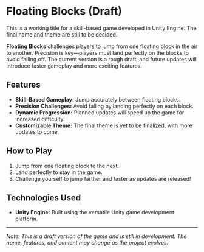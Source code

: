 # Floating Blocks (Draft)

This is a working title for a skill-based game developed in Unity Engine. The final name and theme are still to be decided.

**Floating Blocks** challenges players to jump from one floating block in the air to another. Precision is key—players must land perfectly on the blocks to avoid falling off. The current version is a rough draft, and future updates will introduce faster gameplay and more exciting features.

## Features
- **Skill-Based Gameplay:** Jump accurately between floating blocks.
- **Precision Challenges:** Avoid falling by landing perfectly on each block.
- **Dynamic Progression:** Planned updates will speed up the game for increased difficulty.
- **Customizable Theme:** The final theme is yet to be finalized, with more updates to come.

## How to Play
1. Jump from one floating block to the next.
2. Land perfectly to stay in the game.
3. Challenge yourself to jump farther and faster as updates are released!

## Technologies Used
- **Unity Engine:** Built using the versatile Unity game development platform.

---

*Note: This is a draft version of the game and is still in development. The name, features, and content may change as the project evolves.*
